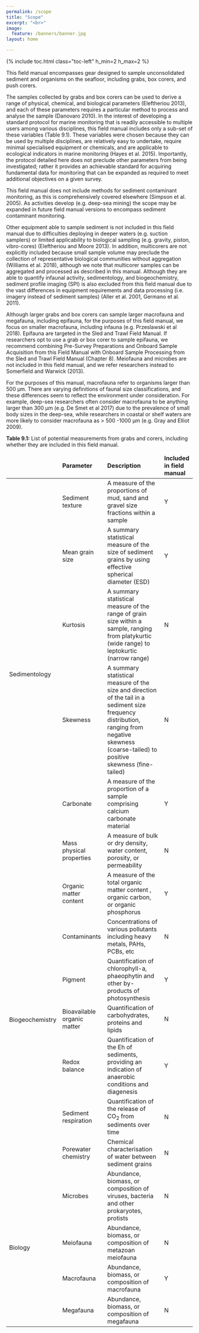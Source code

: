 ```yaml
---
permalink: /scope
title: "Scope"
excerpt: "<br>"
image:
  feature: /banners/banner.jpg
layout: home

---
```

{% include toc.html class="toc-left" h_min=2 h_max=2 %}

This field manual encompasses gear designed to sample unconsolidated sediment and organisms on the seafloor, including grabs, box corers, and push corers. 

The samples collected by grabs and box corers can be used to derive a range of physical, chemical, and biological parameters (Eleftheriou 2013), and each of these parameters requires a particular method to process and analyse the sample (Danovaro 2010).  In the interest of developing a standard protocol for marine monitoring that is readily accessible to multiple users among various disciplines, this field manual includes only a sub-set of these variables (Table 9.1). These variables were chosen because they can be used by multiple disciplines, are relatively easy to undertake, require minimal specialised equipment or chemicals, and are applicable to ecological indicators in marine monitoring (Hayes et al. 2015). Importantly, the protocol detailed here does not preclude other parameters from being investigated; rather it provides an achievable standard for acquiring fundamental data for monitoring that can be expanded as required to meet additional objectives on a given survey.

This field manual does not include methods for sediment contaminant monitoring, as this is comprehensively covered elsewhere (Simpson et al. 2005). As activities develop (e.g. deep-sea mining) the scope may be expanded in future field manual versions to encompass sediment contaminant monitoring.

Other equipment able to sample sediment is not included in this field manual due to difficulties deploying in deeper waters (e.g. suction samplers) or limited applicability to biological sampling (e.g. gravity, piston, vibro-cores) (Eleftheriou and Moore 2013). In addition, multicorers are not explicitly included because small sample volume may preclude the collection of representative biological communities without aggregation (Williams et al. 2018), although we note that multicorer samples can be aggregated and processed as described in this manual. Although they are able to quantify infaunal activity, sedimentology, and biogeochemistry, sediment profile imaging (SPI) is also excluded from this field manual due to the vast differences in equipment requirements and data processing (i.e. imagery instead of sediment samples) (Aller et al. 2001, Germano et al. 2011).

Although larger grabs and box corers can sample larger macrofauna and megafauna, including epifauna, for the purposes of this field manual, we focus on smaller macrofauna, including infauna (e.g. Przeslawski et al 2018). Epifauna are targeted in the Sled and Trawl Field Manual. If researchers opt to use a grab or box corer to sample epifauna, we recommend combining Pre-Survey Preparations and Onboard Sample Acquisition from this Field Manual with Onboard Sample Processing from the Sled and Trawl Field Manual (Chapter 8). Meiofauna and microbes are not included in this field manual, and we refer researchers instead to Somerfield and Warwick (2013).

For the purposes of this manual, macrofauna refer to organisms larger than 500 µm. There are varying definitions of faunal size classifications, and these differences seem to reflect the environment under consideration. For example, deep-sea researchers often consider macrofauna to be anything larger than 300 µm (e.g. De Smet et al 2017) due to the prevalence of small body sizes in the deep-sea, while researchers in coastal or shelf waters are more likely to consider macrofauna as > 500 -1000 µm (e.g. Gray and Elliot 2009).  

**Table 9.1:** List of potential measurements from grabs and corers, including whether they are included in this field manual. 


<table>
<thead>
  <tr>
   <td>
   </td>
   <td><strong>Parameter</strong>
   </td>
   <td><strong>Description</strong>
   </td>
   <td><strong>Included in field manual</strong>
   </td>
  </tr>
  </thead>
  <tbody>
  <tr>
   <td rowspan="6" >Sedimentology
   </td>
   <td>Sediment texture
   </td>
   <td>A measure of the proportions of mud, sand and gravel size fractions within a sample
   </td>
   <td>Y
   </td>
  </tr>
  <tr>
   <td>Mean grain size 
   </td>
   <td>A summary statistical measure of the size of sediment grains by using effective spherical diameter (ESD)
   </td>
   <td>Y
   </td>
  </tr>
  <tr>
   <td>Kurtosis
   </td>
   <td>A summary statistical measure of the range of grain size within a sample, ranging from platykurtic (wide range) to leptokurtic (narrow range)
   </td>
   <td>N
   </td>
  </tr>
  <tr>
   <td>Skewness
   </td>
   <td>A summary statistical measure of the size and direction of the tail in a sediment size frequency distribution, ranging from negative skewness (coarse-tailed) to positive skewness (fine-tailed)
   </td>
   <td>N
   </td>
  </tr>
  <tr>
   <td>Carbonate
   </td>
   <td>A measure of the proportion of a sample comprising calcium carbonate material
   </td>
   <td>Y
   </td>
  </tr>
  <tr>
   <td>Mass physical properties
   </td>
   <td>A measure of bulk or dry density, water content, porosity, or permeability
   </td>
   <td>N
   </td>
  </tr>
  <tr>
   <td rowspan="7" >Biogeochemistry
   </td>
   <td>Organic matter content
   </td>
   <td>A measure of the total organic matter content , organic carbon, or organic phosphorus
   </td>
   <td>Y
   </td>
  </tr>
  <tr>
   <td>Contaminants
   </td>
   <td>Concentrations of various pollutants including heavy metals, PAHs, PCBs, etc
   </td>
   <td>N
   </td>
  </tr>
  <tr>
   <td>Pigment
   </td>
   <td>Quantification of chlorophyll-a, phaeophytin and other by-products of photosynthesis
   </td>
   <td>Y
   </td>
  </tr>
  <tr>
   <td>Bioavailable organic matter
   </td>
   <td>Quantification of carbohydrates, proteins and lipids 
   </td>
   <td>N
   </td>
  </tr>
  <tr>
   <td>Redox balance
   </td>
   <td>Quantification of the Eh of sediments, providing an indication of anaerobic conditions and diagenesis
   </td>
   <td>Y
   </td>
  </tr>
  <tr>
   <td>Sediment respiration
   </td>
   <td>Quantification of the release of CO<sub>2</sub> from sediments over time
   </td>
   <td>N
   </td>
  </tr>
  <tr>
   <td>Porewater chemistry
   </td>
   <td>Chemical characterisation of water between sediment grains
   </td>
   <td>N
   </td>
  </tr>
  <tr>
   <td rowspan="4" >Biology
   </td>
   <td>Microbes
   </td>
   <td>Abundance, biomass, or composition of viruses, bacteria and other prokaryotes, protists
   </td>
   <td>N
   </td>
  </tr>
  <tr>
   <td>Meiofauna
   </td>
   <td>Abundance, biomass, or composition of metazoan meiofauna
   </td>
   <td>N
   </td>
  </tr>
  <tr>
   <td>Macrofauna
   </td>
   <td>Abundance, biomass, or composition of macrofauna
   </td>
   <td>Y
   </td>
  </tr>
  <tr>
   <td>Megafauna
   </td>
   <td>Abundance, biomass, or composition of megafauna
   </td>
   <td>N
   </td>
  </tr>
  </tbody>
</table>
